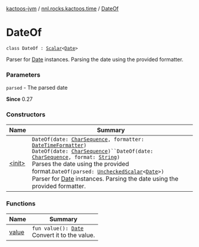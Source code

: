 [kactoos-jvm](../../index.md) / [nnl.rocks.kactoos.time](../index.md) / [DateOf](./index.md)

# DateOf

`class DateOf : `[`Scalar`](../../nnl.rocks.kactoos/-scalar/index.md)`<`[`Date`](http://docs.oracle.com/javase/8/docs/api/java/util/Date.html)`>`

Parser for [Date](http://docs.oracle.com/javase/8/docs/api/java/util/Date.html) instances.
Parsing the date using the provided formatter.

### Parameters

`parsed` - The parsed date

**Since**
0.27

### Constructors

| Name | Summary |
|---|---|
| [&lt;init&gt;](-init-.md) | `DateOf(date: `[`CharSequence`](https://kotlinlang.org/api/latest/jvm/stdlib/kotlin/-char-sequence/index.html)`, formatter: `[`DateTimeFormatter`](http://docs.oracle.com/javase/8/docs/api/java/time/format/DateTimeFormatter.html)`)`<br>`DateOf(date: `[`CharSequence`](https://kotlinlang.org/api/latest/jvm/stdlib/kotlin/-char-sequence/index.html)`)``DateOf(date: `[`CharSequence`](https://kotlinlang.org/api/latest/jvm/stdlib/kotlin/-char-sequence/index.html)`, format: `[`String`](https://kotlinlang.org/api/latest/jvm/stdlib/kotlin/-string/index.html)`)`<br>Parses the date using the provided format.`DateOf(parsed: `[`UncheckedScalar`](../../nnl.rocks.kactoos.scalar/-unchecked-scalar/index.md)`<`[`Date`](http://docs.oracle.com/javase/8/docs/api/java/util/Date.html)`>)`<br>Parser for [Date](http://docs.oracle.com/javase/8/docs/api/java/util/Date.html) instances. Parsing the date using the provided formatter. |

### Functions

| Name | Summary |
|---|---|
| [value](value.md) | `fun value(): `[`Date`](http://docs.oracle.com/javase/8/docs/api/java/util/Date.html)<br>Convert it to the value. |
